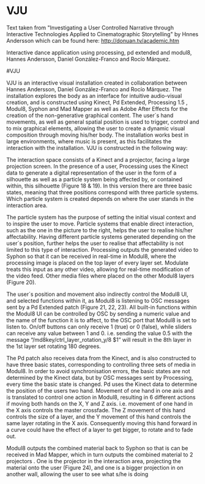 VJU
===

Text taken from "Investigating a User Controlled Narrative through Interactive Technologies Applied to Cinematographic Storytelling" by Hnnes Andersson which can be found here: http://donuan.tv/academic.htm

Interactive dance application using processing, pd extended and modul8, Hannes Andersson, Daniel González-Franco and Rocío Márquez.

#VJU

VJU is an interactive visual installation created in collaboration between Hannes Andersson, Daniel González-Franco and Rocío Márquez. The installation explores the body as an interface for intuitive audio-visual creation, and is constructed using Kinect, Pd Extended, Processing 1.5 , Modul8, Syphon and Mad Mapper as well as Adobe After Effects for the creation of the non-generative graphical content.
The user´s hand movements, as well as general spatial position is used to trigger, control and to mix graphical elements, allowing the user to create a dynamic visual composition through moving his/her body. The installation works best in large environments, where music is present, as this facilitates the interaction with the installation. VJU is constructed in the following way: 

The interaction space consists of a Kinect and a projector, facing a large projection screen. In the presence of a user, Processing uses the Kinect data to generate a digital representation of the user in the form of a silhouette as well as a particle system being affected by, or contained within, this silhouette (Figure 18 & 19). In this version there are three basic states, meaning that three positions correspond with three particle systems. Which particle system is created depends on where the user stands in the interaction area.



The particle system has the purpose of setting the initial visual context and to inspire the user to move. Particle systems that enable direct interaction, such as the one in the picture to the right, helps the user to realise his/her affectability. Having different particle systems generated depending on the user´s position, further helps the user to realise that affectability is not limited to this type of interaction. 
	Processing outputs the generated video to Syphon so that it can be received in real-time in Modul8, where the processing image is placed on the top layer of every layer set. Modulate treats this input as any other video, allowing for real-time modification of the video feed. Other media files where placed on the other Modul8 layers (Figure 20).


The user´s position and movement also indirectly control the Modul8 UI, and selected functions within it, as Modul8 is listening to OSC messages sent by a Pd Extended patch (Figure 21, 22, 23). All built-in functions within the Modul8 UI can be controlled by OSC by sending a numeric value and the name of the function it is to affect, to the OSC port that Modul8 is set to listen to. On/off buttons can only receive 1 (true) or 0 (false), while sliders can receive any value between 1 and 0. i.e. sending the value 0.5 with the message “/md8key/ctrl_layer_rotation_y/8 $1” will result in the 8th layer in the 1st layer set rotating 180 degrees. 



The Pd patch also receives data from the Kinect, and is also constructed to have three basic states, corresponding to controlling three sets of media in Modul8. In order to avoid synchronisation errors, the basic states are not determined by the Kinect data, but by OSC messages sent by Processing, every time the basic state is changed.
	Pd uses the Kinect data to determine the position of the users two hand. Movement of one hand in one axis and is translated to control one action in Modul8, resulting in 6 different actions if moving both hands on the X, Y and Z axis. i.e. movement of one hand in the X axis controls the master crossfade. The Z movement of this hand controls the size of a layer, and the Y movement of this hand controls the same layer rotating in the X axis. Consequently moving this hand forward in a curve could have the effect of a layer to get bigger, to rotate and to fade out.


Modul8 outputs the combined material back to Syphon so that is can be received in Mad Mapper, which in turn outputs the combined material to 2 projectors . One is the projector in the interaction area, projecting the material onto the user (Figure 24), and one is a bigger projection in on another wall, allowing the user to see what s/he is doing
